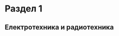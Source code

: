 # Раздел 1
## Електротехника и радиотехника

<!-- https://crc.bg/files/URChS/Radioamateur/Class2AktualiziranRazdel1_2022.pdf -->
